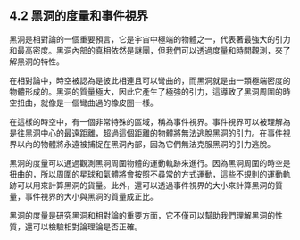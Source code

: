 ## 4.2 黑洞的度量和事件視界

黑洞是相對論的一個重要預言，它是宇宙中極端的物體之一，代表著最強大的引力和最高密度。黑洞內部的真相依然是謎團，但我們可以透過度量和時間觀測，來了解黑洞的特性。

在相對論中，時空被認為是彼此相連且可以彎曲的，而黑洞就是由一顆極端密度的物體形成的。黑洞的質量極大，因此它產生了極強的引力，這導致了黑洞周圍的時空扭曲，就像是一個彎曲過的橡皮圈一樣。

在這樣的時空中，有一個非常特殊的區域，稱為事件視界。事件視界可以被理解為是往黑洞中心的最遠距離，超過這個距離的物體將無法逃脫黑洞的引力。在事件視界以內的物體將永遠被捕捉在黑洞內部，因為它們無法克服黑洞的引力逃脫。

黑洞的度量可以通過觀測黑洞周圍物體的運動軌跡來進行。因為黑洞周圍的時空是扭曲的，所以周圍的星球和氣體將會按照不尋常的方式運動，這些不規則的運動軌跡可以用來計算黑洞的貨量。此外，還可以透過事件視界的大小來計算黑洞的質量，事件視界的大小與黑洞的質量成正比。

黑洞的度量是研究黑洞和相對論的重要方面，它不僅可以幫助我們理解黑洞的性質，還可以檢驗相對論理論是否正確。